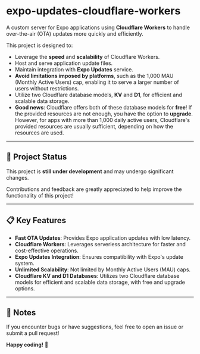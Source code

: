 # **expo-updates-cloudflare-workers**

A custom server for Expo applications using **Cloudflare Workers** to handle over-the-air (OTA) updates more quickly and efficiently.

This project is designed to:
- Leverage the **speed** and **scalability** of Cloudflare Workers.
- Host and serve application update files.
- Maintain integration with **Expo Updates** service.
- **Avoid limitations imposed by platforms**, such as the 1,000 MAU (Monthly Active Users) cap, enabling it to serve a larger number of users without restrictions.
- Utilize two Cloudflare database models, **KV** and **D1**, for efficient and scalable data storage.
- **Good news**: Cloudflare offers both of these database models for **free**! If the provided resources are not enough, you have the option to **upgrade**. However, for apps with more than 1,000 daily active users, Cloudflare's provided resources are usually sufficient, depending on how the resources are used.

---

## 🚧 **Project Status**
This project is **still under development** and may undergo significant changes.

Contributions and feedback are greatly appreciated to help improve the functionality of this project!

---

## 📋 **Key Features**
- **Fast OTA Updates**: Provides Expo application updates with low latency.
- **Cloudflare Workers**: Leverages serverless architecture for faster and cost-effective operations.
- **Expo Updates Integration**: Ensures compatibility with Expo's update system.
- **Unlimited Scalability**: Not limited by Monthly Active Users (MAU) caps.
- **Cloudflare KV and D1 Databases**: Utilizes two Cloudflare database models for efficient and scalable data storage, with free and upgrade options.

---

## 📌 **Notes**
If you encounter bugs or have suggestions, feel free to open an issue or submit a pull request!

**Happy coding!** 🎉

